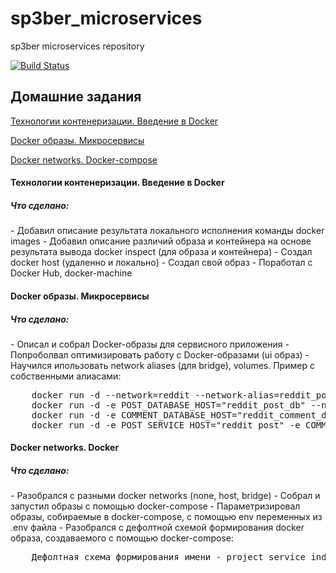 # sp3ber_microservices
sp3ber microservices repository

[![Build Status](https://travis-ci.com/otus-devops-2019-05/sp3ber_microservices.svg?branch=master)](https://travis-ci.com/otus-devops-2019-05/sp3ber_infra)

## Домашние задания

[Технологии контенеризации. Введение в Docker](#docker_2)

[Docker образы. Микросервисы](#docker_3)

[Docker networks. Docker-compose](#docker_4)

<a name="#docker_2"><h4>Технологии контенеризации. Введение в Docker</h4></a>

<h5>Что сделано:</h3>
- Добавил описание результата локального исполнения команды docker images
- Добавил описание различий образа и контейнера на основе результата вывода docker inspect (для образа и контейнера)
- Создал docker host (удаленно и локально)
- Создал свой образ
- Поработал с Docker Hub, docker-machine


<a name="#docker_3"><h4>Docker образы. Микросервисы</h4></a>

<h5>Что сделано:</h3>
- Описал и собрал Docker-образы для сервисного приложения
- Попроболвал оптимизировать работу с Docker-образами (ui образ)
- Научился ипользовать network aliases (для bridge), volumes. Пример с собственными алиасами:
<pre>
    docker run -d --network=reddit --network-alias=reddit_post_db --network-alias=reddit_comment_db mongo:latest
    docker run -d -e POST_DATABASE_HOST="reddit_post_db" --network=reddit --network-alias=reddit_post sp3ber/post:1.0
    docker run -d -e COMMENT_DATABASE_HOST="reddit_comment_db" --network=reddit --network-alias=reddit_comment sp3ber/comment:1.0
    docker run -d -e POST_SERVICE_HOST="reddit_post" -e COMMENT_SERVICE_HOST="reddit_comment" --network=reddit -p 9292:9292 sp3ber/ui:1.0
</pre>

<a name="#docker_4"><h4>Docker networks. Docker</h4></a>

<h5>Что сделано:</h3>
- Разобрался с разными docker networks (none, host, bridge)
- Собрал и запустил образы с помощью docker-compose
- Параметризировал образы, собираемые в docker-compose, с помощью env переменных из .env файла
- Разобрался с дефолтной схемой формирования docker образа, создаваемого с помощью docker-compose:
<pre>
    Дефолтная схема формирования имени - project_service_index (где project и service в нашем случае просто подкаталоги, а index - номер инстанса - т.к. мы не скейлим ничего, то всех инстансов по одному), но имя можно задать самому через поле container_name
</pre>

